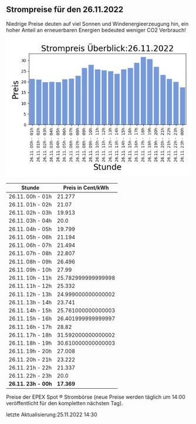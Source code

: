 
## Strompreise für den 26.11.2022

Niedrige Preise deuten auf viel Sonnen und Windenergieerzeugung hin, ein hoher Anteil an erneuerbaren Energien bedeuted weniger CO2 Verbrauch!

![Strompreis übersicht](imgs/strompreis_uebersicht.png)

| Stunde | Preis in Cent/kWh |
|---|---|
| 26.11. 00h -  01h | 21.277 | 
| 26.11. 01h -  02h | 21.07 | 
| 26.11. 02h -  03h | 19.913 | 
| 26.11. 03h -  04h | 20.0 | 
| 26.11. 04h -  05h | 19.799 | 
| 26.11. 05h -  06h | 21.194 | 
| 26.11. 06h -  07h | 21.494 | 
| 26.11. 07h -  08h | 22.807 | 
| 26.11. 08h -  09h | 26.496 | 
| 26.11. 09h -  10h | 27.99 | 
| 26.11. 10h -  11h | 25.782999999999998 | 
| 26.11. 11h -  12h | 25.332 | 
| 26.11. 12h -  13h | 24.999000000000002 | 
| 26.11. 13h -  14h | 23.741 | 
| 26.11. 14h -  15h | 25.761000000000003 | 
| 26.11. 15h -  16h | 26.401999999999997 | 
| 26.11. 16h -  17h | 28.82 | 
| 26.11. 17h -  18h | 31.592000000000002 | 
| 26.11. 18h -  19h | 30.610000000000003 | 
| 26.11. 19h -  20h | 27.008 | 
| 26.11. 20h -  21h | 23.222 | 
| 26.11. 21h -  22h | 21.337 | 
| 26.11. 22h -  23h | 20.0 | 
| **26.11. 23h -  00h** | **17.369** | 

Preise der EPEX Spot ® Strombörse (neue Preise werden täglich um 14:00 veröffentlicht für den kompletten nächsten Tag).

letzte Aktualisierung:25.11.2022 14:30